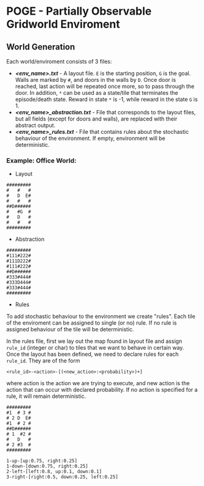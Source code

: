 # POGE - Partially Observable Gridworld Enviroment 

## World Generation 

Each world/enviroment consists of 3 files:
- ***<env_name>.txt*** - A layout file. `E` is the starting position, `G` is the goal. Walls are marked by `#`, and doors in the walls by `D`. Once door is reached, last action will be repeated once more, so to pass through the door. In addition, `*` can be used as a state/tile that terminates the episode/death state. Reward in state `*` is -1, while reward in the state `G` is 1.
- ***<env_name>_abstraction.txt*** - File that corresponds to the layout files, but all fields (except for doors and walls), are replaced with their abstract output.
- ***<env_name>_rules.txt*** - File that contains rules about the stochastic behaviour of the environment. If empty, environment will be deterministic.

### Example: Office World:
- Layout
```
#########
#   #   #
#   D  E#
#   #   #
##D######
#   #G  #
#   D   #
#   #   #
#########
```
- Abstraction
```
#########
#111#222#
#111D222#
#111#222#
##D######
#333#444#
#333D444#
#333#444#
#########
```
- Rules

To add stochastic behaviour to the environment we create "rules". Each tile of the enviroment can be assigned to single (or no) rule.
If no rule is assigned behaviour of the tile will be deterministic.

In the rules file, first we lay out the map found in layout file and assign `rule_id` (integer or char) to tiles that we want to behave in certain way.
Once the layout has been defined, we need to declare rules for each `rule_id`.
They are of the form

```
<rule_id>-<action>-[(<new_action>:<probability>)+]
```
where action is the action we are trying to execute, and new action is the action that can occur with declared probability.
If no action is specified for a rule, it will remain deterministic.

```
#########
#1  # 3 #
# 2 D  E#
#1  # 2 #
##D######
# 1  #2 #
#   D   #
# 2 #3  #
#########

1-up-[up:0.75, right:0.25]
1-down-[down:0.75, right:0.25]
2-left-[left:0.8, up:0.1, down:0.1]
3-right-[right:0.5, down:0.25, left:0.25]
```